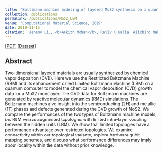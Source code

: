 ```yaml
---
title: "Boltzmann machine modeling of layered MoS2 synthesis on a quantum annealer"
collection: publications
permalink: /publications/MoS2_LBM
venue: "Computational Material Science, 2019"
date: 2019-11-15
citation: 'Jeremy Liu, <b>Ankith Mohan</b>, Rajiv K Kalia, Aiichiro Nakano, Ken-ichi Nomura, Priya Vashishta, Ke-Thia Yao. <i>Computational Material Science</i>, 2019.'
---
```

[[PDF]](http://cacs.usc.edu/papers/Liu-QLBM-CMS20.pdf) [[Dataset]](https://data.mendeley.com/datasets/8pc8x7c3g6/2)


## Abstract
Two-dimensional layered materials are usually synthesized by chemical vapor deposition (CVD). Here we use the Restricted Boltzmann Machine (RBM) and its enhancement called Limited Boltzmann Machine (LBM) on a quantum computer to model the chemical vapor deposition (CVD) growth data for a MoS2 monolayer. The CVD data for Boltzmann machines are generated by reactive molecular dynamics (RMD) simulations. The Boltzmann machines give insight into the semiconducting (2H) and metallic (1T) phases and defects generated during the CVD growth of MoS2. We compare the performances of the two types of Boltzmann machine models, i.e. RBM versus augmented topologies with limited intra-layer coupling between the hidden units (LBM). We show that limited topologies have a performance advantage over restricted topologies. We examine connectivity within our topological variants, explore hardware qubit mapping schemes, and discuss what performance differences may imply about locality within the data without prior knowledge.
